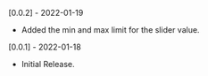 [0.0.2] - 2022-01-19

* Added the min and max limit for the slider value.

[0.0.1] - 2022-01-18

* Initial Release.